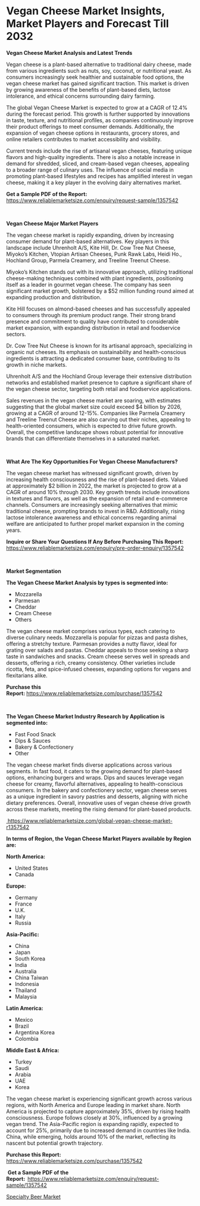 <p><h1>Vegan Cheese Market Insights, Market Players and Forecast Till 2032</h1></p><p><strong>Vegan Cheese Market Analysis and Latest Trends</strong></p>
<p><p>Vegan cheese is a plant-based alternative to traditional dairy cheese, made from various ingredients such as nuts, soy, coconut, or nutritional yeast. As consumers increasingly seek healthier and sustainable food options, the vegan cheese market has gained significant traction. This market is driven by growing awareness of the benefits of plant-based diets, lactose intolerance, and ethical concerns surrounding dairy farming.</p><p>The global Vegan Cheese Market is expected to grow at a CAGR of 12.4% during the forecast period. This growth is further supported by innovations in taste, texture, and nutritional profiles, as companies continuously improve their product offerings to meet consumer demands. Additionally, the expansion of vegan cheese options in restaurants, grocery stores, and online retailers contributes to market accessibility and visibility.</p><p>Current trends include the rise of artisanal vegan cheeses, featuring unique flavors and high-quality ingredients. There is also a notable increase in demand for shredded, sliced, and cream-based vegan cheeses, appealing to a broader range of culinary uses. The influence of social media in promoting plant-based lifestyles and recipes has amplified interest in vegan cheese, making it a key player in the evolving dairy alternatives market.</p></p>
<p><strong>Get a Sample PDF of the Report:&nbsp;</strong> <a href="https://www.reliablemarketsize.com/enquiry/request-sample/1357542?utm_campaign=2213&utm_medium=2&utm_source=Github&utm_content=ia&utm_term=14022025&utm_id=vegan-cheese">https://www.reliablemarketsize.com/enquiry/request-sample/1357542</a></p>
<p>&nbsp;</p>
<p><strong>Vegan Cheese Major Market Players</strong></p>
<p><p>The vegan cheese market is rapidly expanding, driven by increasing consumer demand for plant-based alternatives. Key players in this landscape include Uhrenholt A/S, Kite Hill, Dr. Cow Tree Nut Cheese, Miyoko’s Kitchen, Vtopian Artisan Cheeses, Punk Rawk Labs, Heidi Ho., Hochland Group, Parmela Creamery, and Treeline Treenut Cheese.</p><p>Miyoko’s Kitchen stands out with its innovative approach, utilizing traditional cheese-making techniques combined with plant ingredients, positioning itself as a leader in gourmet vegan cheese. The company has seen significant market growth, bolstered by a $52 million funding round aimed at expanding production and distribution.</p><p>Kite Hill focuses on almond-based cheeses and has successfully appealed to consumers through its premium product range. Their strong brand presence and commitment to quality have contributed to considerable market expansion, with expanding distribution in retail and foodservice sectors.</p><p>Dr. Cow Tree Nut Cheese is known for its artisanal approach, specializing in organic nut cheeses. Its emphasis on sustainability and health-conscious ingredients is attracting a dedicated consumer base, contributing to its growth in niche markets.</p><p>Uhrenholt A/S and the Hochland Group leverage their extensive distribution networks and established market presence to capture a significant share of the vegan cheese sector, targeting both retail and foodservice applications.</p><p>Sales revenues in the vegan cheese market are soaring, with estimates suggesting that the global market size could exceed $4 billion by 2026, growing at a CAGR of around 12-15%. Companies like Parmela Creamery and Treeline Treenut Cheese are also carving out their niches, appealing to health-oriented consumers, which is expected to drive future growth. Overall, the competitive landscape shows robust potential for innovative brands that can differentiate themselves in a saturated market.</p></p>
<p>&nbsp;</p>
<p><strong>What Are The Key Opportunities For Vegan Cheese Manufacturers?</strong></p>
<p><p>The vegan cheese market has witnessed significant growth, driven by increasing health consciousness and the rise of plant-based diets. Valued at approximately $2 billion in 2022, the market is projected to grow at a CAGR of around 10% through 2030. Key growth trends include innovations in textures and flavors, as well as the expansion of retail and e-commerce channels. Consumers are increasingly seeking alternatives that mimic traditional cheese, prompting brands to invest in R&D. Additionally, rising lactose intolerance awareness and ethical concerns regarding animal welfare are anticipated to further propel market expansion in the coming years.</p></p>
<p><strong>Inquire or Share Your Questions If Any Before Purchasing This Report:</strong> <a href="https://www.reliablemarketsize.com/enquiry/pre-order-enquiry/1357542?utm_campaign=2213&utm_medium=2&utm_source=Github&utm_content=ia&utm_term=14022025&utm_id=vegan-cheese">https://www.reliablemarketsize.com/enquiry/pre-order-enquiry/1357542</a></p>
<p>&nbsp;</p>
<p><strong>Market Segmentation</strong></p>
<p><strong>The Vegan Cheese Market Analysis by types is segmented into:</strong></p>
<p><ul><li>Mozzarella</li><li>Parmesan</li><li>Cheddar</li><li>Cream Cheese</li><li>Others</li></ul></p>
<p><p>The vegan cheese market comprises various types, each catering to diverse culinary needs. Mozzarella is popular for pizzas and pasta dishes, offering a stretchy texture. Parmesan provides a nutty flavor, ideal for grating over salads and pastas. Cheddar appeals to those seeking a sharp taste in sandwiches and snacks. Cream cheese serves well in spreads and desserts, offering a rich, creamy consistency. Other varieties include ricotta, feta, and spice-infused cheeses, expanding options for vegans and flexitarians alike.</p></p>
<p><strong>Purchase this Report:&nbsp;</strong><a href="https://www.reliablemarketsize.com/purchase/1357542?utm_campaign=2213&utm_medium=2&utm_source=Github&utm_content=ia&utm_term=14022025&utm_id=vegan-cheese">https://www.reliablemarketsize.com/purchase/1357542</a></p>
<p>&nbsp;</p>
<p><strong>The Vegan Cheese Market Industry Research by Application is segmented into:</strong></p>
<p><ul><li>Fast Food Snack</li><li>Dips & Sauces</li><li>Bakery & Confectionery</li><li>Other</li></ul></p>
<p><p>The vegan cheese market finds diverse applications across various segments. In fast food, it caters to the growing demand for plant-based options, enhancing burgers and wraps. Dips and sauces leverage vegan cheese for creamy, flavorful alternatives, appealing to health-conscious consumers. In the bakery and confectionery sector, vegan cheese serves as a unique ingredient in savory pastries and desserts, aligning with niche dietary preferences. Overall, innovative uses of vegan cheese drive growth across these markets, meeting the rising demand for plant-based products.</p></p>
<p><a href="https://www.reliablemarketsize.com/global-vegan-cheese-market-r1357542?utm_campaign=2213&utm_medium=2&utm_source=Github&utm_content=ia&utm_term=14022025&utm_id=vegan-cheese">&nbsp;https://www.reliablemarketsize.com/global-vegan-cheese-market-r1357542</a></p>
<p><strong>In terms of Region, the Vegan Cheese Market Players available by Region are:</strong></p>
<p>
    <p> <strong> North America: </strong>
        <ul>
            <li>United States</li>
            <li>Canada</li>
        </ul>
        </p> 
    <p> <strong> Europe: </strong>
        <ul>
            <li>Germany</li>
            <li>France</li>
            <li>U.K.</li>
            <li>Italy</li>
            <li>Russia</li>
        </ul>
        </p> 
    <p> <strong> Asia-Pacific: </strong>
        <ul>
            <li>China</li>
            <li>Japan</li>
            <li>South Korea</li>
            <li>India</li>
            <li>Australia</li>
            <li>China Taiwan</li>
            <li>Indonesia</li>
            <li>Thailand</li>
            <li>Malaysia</li>
        </ul>
        </p> 
    <p> <strong> Latin America: </strong>
        <ul>
            <li>Mexico</li>
            <li>Brazil</li>
            <li>Argentina Korea</li>
            <li>Colombia</li>
        </ul>
        </p> 
    <p> <strong> Middle East & Africa: </strong>
        <ul>
            <li>Turkey</li>
            <li>Saudi</li>
            <li>Arabia</li>
            <li>UAE</li>
            <li>Korea</li>
        </ul>
    </p>
    </p>
<p><p>The vegan cheese market is experiencing significant growth across various regions, with North America and Europe leading in market share. North America is projected to capture approximately 35%, driven by rising health consciousness. Europe follows closely at 30%, influenced by a growing vegan trend. The Asia-Pacific region is expanding rapidly, expected to account for 25%, primarily due to increased demand in countries like India. China, while emerging, holds around 10% of the market, reflecting its nascent but potential growth trajectory.</p></p>
<p><strong>Purchase this Report: </strong><a href="https://www.reliablemarketsize.com/purchase/1357542?utm_campaign=2213&utm_medium=2&utm_source=Github&utm_content=ia&utm_term=14022025&utm_id=vegan-cheese">https://www.reliablemarketsize.com/purchase/1357542</a></p>
<p>&nbsp;<strong>Get a Sample PDF of the Report:&nbsp;&nbsp;</strong><a href="https://www.reliablemarketsize.com/enquiry/request-sample/1357542?utm_campaign=2213&utm_medium=2&utm_source=Github&utm_content=ia&utm_term=14022025&utm_id=vegan-cheese">https://www.reliablemarketsize.com/enquiry/request-sample/1357542</a></p>
<p><strong></strong></p>
<p><p><a href="https://github.com/FahadAhmed223/Market-Research-Report-List-1/blob/main/specialty-beer-market.md?utm_campaign=2213&utm_medium=2&utm_source=Github&utm_content=ia&utm_term=14022025&utm_id=vegan-cheese">Specialty Beer Market</a></p></p>